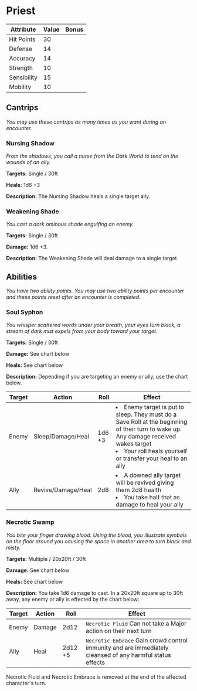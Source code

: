 # Priest

|Attribute|Value|Bonus|
|---|---|---|
|Hit Points|30|<center> </center>|
|Defense|14|<center> </center>|
|Accuracy|14|<center> </center>|
|Strength|10|<center> </center>|
|Sensibility|15|<center> </center>|
|Mobility|10|<center> </center>|


## Cantrips
_You may use these cantrips as many times as you want during an encounter._

### Nursing Shadow

_From the shadows, you call a nurse from the Dark World to tend on the wounds of an ally._

**Targets:** Single / 30ft

**Heals:** 1d6 +3

**Description:** The Nursing Shadow heals a single target ally.

### Weakening Shade

_You cast a dark ominous shade engulfing an enemy._

**Targets:** Single / 30ft

**Damage:** 1d6 +3.

**Description:** The Weakening Shade will deal damage to a single target.

## Abilities
_You have two ability points.  You may use two ability points per encounter and these points reset after an encounter is completed._

### Soul Syphon

_You whisper scattered words under your breath, your eyes turn black, a stream of dark mist expels from your body toward your target._

**Targets:** Single / 30ft

**Damage:** See chart below

**Heals:** See chart below

**Description:** Depending if you are targeting an enemy or ally, use the chart below.

|Target|Action|Roll|Effect|
|---|---|---|---|
|Enemy|Sleep/Damage/Heal|1d6 +3|<li>Enemy target is put to sleep. They must do a Save Roll at the beginning of their turn to wake up. Any damage received wakes target</li><li>Your roll heals yourself or transfer your heal to an ally</li>|
|Ally|Revive/Damage/Heal|2d8|<li>A downed ally target will be revived giving them 2d8 health</li><li>You take half that as damage to heal your ally</li>|




### Necrotic Swamp

_You bite your finger drawing blood.  Using the blood, you illustrate symbols on the floor around you causing the space in another area to turn black and misty._

**Targets:** Multiple / 20x20ft / 30ft

**Damage:** See chart below

**Heals:** See chart below

**Description:** You take 1d6 damage to cast.  In a 20x20ft square up to 30ft away, any enemy or ally is effected by the chart below:

|Target|Action|Roll|Effect|
|---|---|---|---|
|Enemy|Damage|2d12|`Necrotic Fluid` Can not take a Major action on their next turn|
|Ally|Heal|2d12 +5|`Necrotic Embrace` Gain crowd control immunity and are immediately cleansed of any harmful status effects|

Necrotic Fluid and Necrotic Embrace is removed at the end of the affected character's turn.
